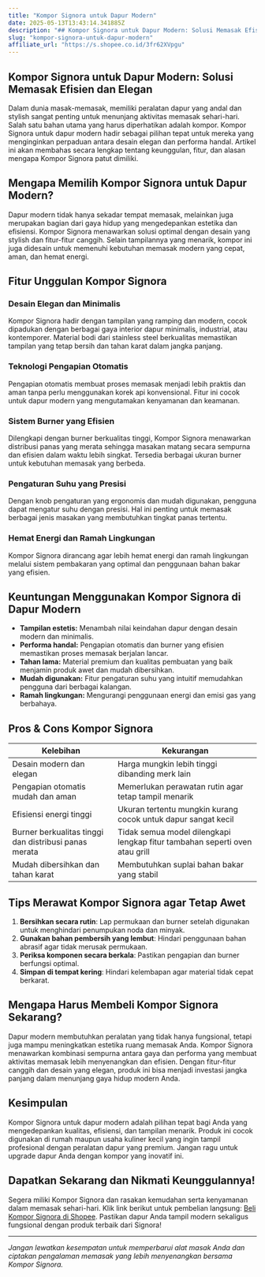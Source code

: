 ```yaml
---
title: "Kompor Signora untuk Dapur Modern"
date: 2025-05-13T13:43:14.341885Z
description: "## Kompor Signora untuk Dapur Modern: Solusi Memasak Efisien dan Elegan..."
slug: "kompor-signora-untuk-dapur-modern"
affiliate_url: "https://s.shopee.co.id/3fr62XVpgu"
---
```

## Kompor Signora untuk Dapur Modern: Solusi Memasak Efisien dan Elegan

Dalam dunia masak-memasak, memiliki peralatan dapur yang andal dan stylish sangat penting untuk menunjang aktivitas memasak sehari-hari. Salah satu bahan utama yang harus diperhatikan adalah kompor. Kompor Signora untuk dapur modern hadir sebagai pilihan tepat untuk mereka yang menginginkan perpaduan antara desain elegan dan performa handal. Artikel ini akan membahas secara lengkap tentang keunggulan, fitur, dan alasan mengapa Kompor Signora patut dimiliki.

## Mengapa Memilih Kompor Signora untuk Dapur Modern?

Dapur modern tidak hanya sekadar tempat memasak, melainkan juga merupakan bagian dari gaya hidup yang mengedepankan estetika dan efisiensi. Kompor Signora menawarkan solusi optimal dengan desain yang stylish dan fitur-fitur canggih. Selain tampilannya yang menarik, kompor ini juga didesain untuk memenuhi kebutuhan memasak modern yang cepat, aman, dan hemat energi.

## Fitur Unggulan Kompor Signora

### Desain Elegan dan Minimalis

Kompor Signora hadir dengan tampilan yang ramping dan modern, cocok dipadukan dengan berbagai gaya interior dapur minimalis, industrial, atau kontemporer. Material bodi dari stainless steel berkualitas memastikan tampilan yang tetap bersih dan tahan karat dalam jangka panjang.

### Teknologi Pengapian Otomatis

Pengapian otomatis membuat proses memasak menjadi lebih praktis dan aman tanpa perlu menggunakan korek api konvensional. Fitur ini cocok untuk dapur modern yang mengutamakan kenyamanan dan keamanan.

### Sistem Burner yang Efisien

Dilengkapi dengan burner berkualitas tinggi, Kompor Signora menawarkan distribusi panas yang merata sehingga masakan matang secara sempurna dan efisien dalam waktu lebih singkat. Tersedia berbagai ukuran burner untuk kebutuhan memasak yang berbeda.

### Pengaturan Suhu yang Presisi

Dengan knob pengaturan yang ergonomis dan mudah digunakan, pengguna dapat mengatur suhu dengan presisi. Hal ini penting untuk memasak berbagai jenis masakan yang membutuhkan tingkat panas tertentu.

### Hemat Energi dan Ramah Lingkungan

Kompor Signora dirancang agar lebih hemat energi dan ramah lingkungan melalui sistem pembakaran yang optimal dan penggunaan bahan bakar yang efisien.

## Keuntungan Menggunakan Kompor Signora di Dapur Modern

- **Tampilan estetis:** Menambah nilai keindahan dapur dengan desain modern dan minimalis.
- **Performa handal:** Pengapian otomatis dan burner yang efisien memastikan proses memasak berjalan lancar.
- **Tahan lama:** Material premium dan kualitas pembuatan yang baik menjamin produk awet dan mudah dibersihkan.
- **Mudah digunakan:** Fitur pengaturan suhu yang intuitif memudahkan pengguna dari berbagai kalangan.
- **Ramah lingkungan:** Mengurangi penggunaan energi dan emisi gas yang berbahaya.

## Pros & Cons Kompor Signora

| Kelebihan | Kekurangan |
|---|---|
| Desain modern dan elegan | Harga mungkin lebih tinggi dibanding merk lain |
| Pengapian otomatis mudah dan aman | Memerlukan perawatan rutin agar tetap tampil menarik |
| Efisiensi energi tinggi | Ukuran tertentu mungkin kurang cocok untuk dapur sangat kecil |
| Burner berkualitas tinggi dan distribusi panas merata | Tidak semua model dilengkapi lengkap fitur tambahan seperti oven atau grill |
| Mudah dibersihkan dan tahan karat | Membutuhkan suplai bahan bakar yang stabil |

## Tips Merawat Kompor Signora agar Tetap Awet

1. **Bersihkan secara rutin**: Lap permukaan dan burner setelah digunakan untuk menghindari penumpukan noda dan minyak.
2. **Gunakan bahan pembersih yang lembut**: Hindari penggunaan bahan abrasif agar tidak merusak permukaan.
3. **Periksa komponen secara berkala**: Pastikan pengapian dan burner berfungsi optimal.
4. **Simpan di tempat kering**: Hindari kelembapan agar material tidak cepat berkarat.

## Mengapa Harus Membeli Kompor Signora Sekarang?

Dapur modern membutuhkan peralatan yang tidak hanya fungsional, tetapi juga mampu meningkatkan estetika ruang memasak Anda. Kompor Signora menawarkan kombinasi sempurna antara gaya dan performa yang membuat aktivitas memasak lebih menyenangkan dan efisien. Dengan fitur-fitur canggih dan desain yang elegan, produk ini bisa menjadi investasi jangka panjang dalam menunjang gaya hidup modern Anda.

## Kesimpulan

Kompor Signora untuk dapur modern adalah pilihan tepat bagi Anda yang mengedepankan kualitas, efisiensi, dan tampilan menarik. Produk ini cocok digunakan di rumah maupun usaha kuliner kecil yang ingin tampil profesional dengan peralatan dapur yang premium. Jangan ragu untuk upgrade dapur Anda dengan kompor yang inovatif ini.

## Dapatkan Sekarang dan Nikmati Keunggulannya!

Segera miliki Kompor Signora dan rasakan kemudahan serta kenyamanan dalam memasak sehari-hari. Klik link berikut untuk pembelian langsung: [Beli Kompor Signora di Shopee](https://s.shopee.co.id/3fr62XVpgu). Pastikan dapur Anda tampil modern sekaligus fungsional dengan produk terbaik dari Signora!

---

*Jangan lewatkan kesempatan untuk memperbarui alat masak Anda dan ciptakan pengalaman memasak yang lebih menyenangkan bersama Kompor Signora.*